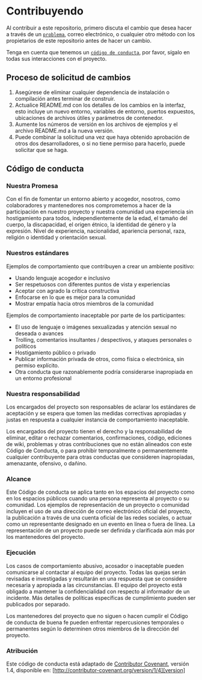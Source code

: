 # Contribuyendo

Al contribuir a este repositorio, primero discuta el cambio que desea hacer a través de un [`problema`](https://github.com/juananmuxed/sinazar-app/issues), correo electrónico, o cualquier otro método con los propietarios de este repositorio antes de hacer un cambio.

Tenga en cuenta que tenemos un [``código de conducta``](#código-de-conducta), por favor, sígalo en todas sus interacciones con el proyecto.

## Proceso de solicitud de cambios

1. Asegúrese de eliminar cualquier dependencia de instalación o compilación antes terminar de construir.
2. Actualice README.md con los detalles de los cambios en la interfaz, esto incluye un nuevo entorno, variables de entorno, puertos expuestos, ubicaciones de archivos útiles y parámetros de contenedor.
3. Aumente los números de versión en los archivos de ejemplos y el archivo README.md a la nueva versión.
4. Puede combinar la solicitud una vez que haya obtenido aprobación de otros dos desarrolladores, o si no tiene permiso para hacerlo, puede solicitar que se haga.

## Código de conducta

### Nuestra Promesa

Con el fin de fomentar un entorno abierto y acogedor, nosotros, como colaboradores y mantenedores nos comprometemos a hacer de la participación en nuestro proyecto y nuestra comunidad una experiencia sin hostigamiento para todos, independientemente de la edad, el tamaño del cuerpo, la discapacidad, el origen étnico, la identidad de género y la expresión. Nivel de experiencia, nacionalidad, apariencia personal, raza, religión o identidad y orientación sexual.

### Nuestros estándares

Ejemplos de comportamiento que contribuyen a crear un ambiente positivo:

* Usando lenguaje acogedor e inclusivo
* Ser respetuosos con diferentes puntos de vista y experiencias
* Aceptar con agrado la crítica constructiva
* Enfocarse en lo que es mejor para la comunidad
* Mostrar empatía hacia otros miembros de la comunidad

Ejemplos de comportamiento inaceptable por parte de los participantes:

* El uso de lenguaje o imágenes sexualizadas y atención sexual no deseada o avances
* Trolling, comentarios insultantes / despectivos, y ataques personales o políticos
* Hostigamiento público o privado
* Publicar información privada de otros, como física o electrónica, sin permiso explícito.
* Otra conducta que razonablemente podría considerarse inapropiada en un entorno profesional

### Nuestra responsabilidad

Los encargados del proyecto son responsables de aclarar los estándares de aceptación y se espera que tomen las medidas correctivas apropiadas y justas en respuesta a cualquier instancia de comportamiento inaceptable.

Los encargados del proyecto tienen el derecho y la responsabilidad de eliminar, editar o
rechazar comentarios, confirmaciones, código, ediciones de wiki, problemas y otras contribuciones
que no están alineados con este Código de Conducta, o para prohibir temporalmente o permanentemente cualquier contribuyente para otras conductas que consideren inapropiadas, amenazante, ofensivo, o dañino.

### Alcance

Este Código de conducta se aplica tanto en los espacios del proyecto como en los espacios públicos cuando una persona representa al proyecto o su comunidad. Los ejemplos de representación de un proyecto o comunidad incluyen el uso de una dirección de correo electrónico oficial del proyecto, la publicación a través de una cuenta oficial de las redes sociales, o actuar como un representante designado en un evento en línea o fuera de línea. La representación de un proyecto puede ser definida y clarificada aún más por los mantenedores del proyecto.

### Ejecución

Los casos de comportamiento abusivo, acosador o inaceptable pueden comunicarse al contactar al equipo del proyecto. Todas las quejas serán revisadas e investigadas y resultarán en una respuesta que se considere necesaria y apropiada a las circunstancias. El equipo del proyecto está obligado a mantener la confidencialidad con respecto al informador de un incidente. Más detalles de políticas específicas de cumplimiento pueden ser publicados por separado.

Los mantenedores del proyecto que no siguen o hacen cumplir el Código de conducta de buena fe pueden enfrentar repercusiones temporales o permanentes según lo determinen otros miembros de la dirección del proyecto.

### Atribución

Este código de conducta está adaptado de [Contributor Covenant][homepage], versión 1.4,
disponible en: [http://contributor-covenant.org/version/1/4][version]

[homepage]: http://contributor-covenant.org
[version]: http://contributor-covenant.org/version/1/4/
